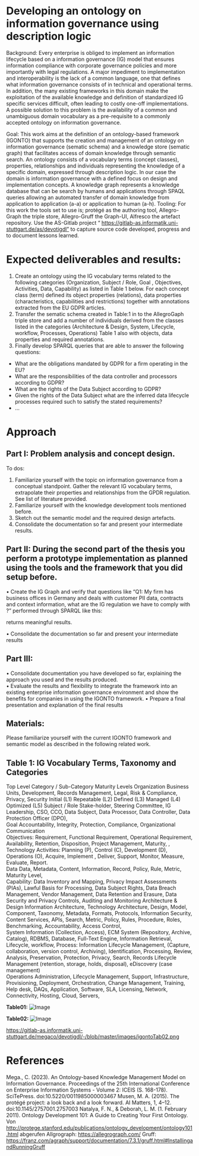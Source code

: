 # Developing an ontology on information governance using description logic

Background:  Every enterprise is obliged to implement an information lifecycle based on a information governance (IG) model that ensures information compliance with corporate governance policies and more importantly with legal regulations. A major impediment to implementation and interoperability is the lack of a common language, one that defines what information governance consists of in technical and operational terms. In addition, the many existing frameworks in this domain make the exploitation of the available knowledge and definition of standardized IG specific services difficult, often leading to costly one-off implementations. A possible solution to this problem is the availability of a common and unambiguous domain vocabulary as a pre-requisite to a commonly accepted ontology on information governance. 

Goal: This work aims at the definition of an ontology-based framework (IGONTO) that supports the creation and management of an ontology on information governance (sematic schema) and a knowledge store (sematic graph) that facilitates access of domain knowledge through semantic search. 
 An ontology consists of a vocabulary terms (concept classes), properties, relationships and individuals representing the knowledge of a specific domain, expressed through description logic. In our case the domain is information governance with a defined focus on design and implementation concepts. A knowledge graph represents a knowledge database that can be search by humans and applications through SPAQL queries allowing an automated transfer of domain knowledge from application to application (a-a) or application to human (a-h). 
Tooling: For this work the tools set to use is; protégé as the authoring tool, Allegro-Graph the triple store, Allegro-Gruff the Graph-UI, Alfresco the artefact repository. Use the AS-Gitlab project “ https://gitlab-as.informatik.uni-stuttgart.de/as/devotigdl” to capture source code developed, progress and to document lessons learned.

# Expected deliverables and results:
1.	Create an ontology using the IG vocabulary terms related to the following categories (Organization, Subject / Role,  Goal , Objectives, Activities, Data, Capability) as listed in Table 1 below. For each concept class (term) defined its object properties (relations), data properties (characteristics, capabilities and restrictions) together with annotations extracted from the EU GDPR articles. 
2.	Transfer the sematic schema created in Table:1 in to the AllegroGaph triple store and add a number of individuals derived from the classes listed in the categories (Architecture & Design, System, Lifecycle, workflow, Processes, Operations) Table 1 also with objects, data properties and required annotations.
3.	 Finally develop SPARQL queries that are able to answer the following questions: 
 -	What are the obligations mandated by GDPR for a firm operating in the EU?
 -	What are the responsibilities of the data controller and processors according to GDPR? 
 -	What are the rights of the Data Subject according to GDPR? 
 -	Given the rights of the Data Subject what are the inferred data lifecycle processes required such to satisfy the stated requirements? 
 -	… 


# Approach

## Part I:  Problem analysis and concept design. 
To dos:
1.	Familiarize yourself with the topic on information governance from a conceptual standpoint.  Gather the relevant IG vocabulary terms, extrapolate their properties and relationships from the GPDR regulation. See list of literature provided.
2.	Familiarize yourself with the knowledge development tools mentioned before.  
3.	Sketch out the semantic model and the required design artefacts. 
4.	Consolidate the documentation so far and present your intermediate results.

## Part II: During the second part of the thesis you perform a prototype implementation as planned using the tools and the framework that you did setup before. 


•	Create the IG Graph and verify that questions like “Q1: My firm has business offices in Germany and deals with customer PII data, contracts and context information, what are the IG regulation we have to comply with ?”  performed through SPARQL like this: 
 
returns meaningful results.

•	 Consolidate the documentation so far and present your intermediate results

## Part III:
•	Consolidate documentation you have developed so far, explaining the approach you used and the results produced.    
•	Evaluate the results and flexibility to integrate the framework into an existing enterprise information governance environment and show the benefits for companies in using the IGONTO framework.
•	Prepare a final presentation and explanation of the final results

## Materials: 
Please familiarize yourself with the current IGONTO framework and semantic model as described in the following related work.


## Table 1: IG Vocabulary Terms,  Taxonomy and Categories

Top Level Category / Sub-Category	Maturity Levels
Organization 	Business Units, Development, Records Management, Legal, Risk & Compliance, Privacy, Security	Initial (L1) Repeatable (L2)
Defined (L3)    Managed (L4)      Optimized (L5)
Subject / Role 	Stake-holder, Steering Committee, IG Leadership, CSO, CCO, Data Subject, Data Processor, Data Controller, Data Protection Officer (DPO),  	
Goal 	Accountability, Integrity, Protection, Compliance, Organizational Communication 	
Objectives:	Requirement, Functional Requirement, Operational Requirement, Availability, Retention, Disposition, Project Management,  Maturity, , Technology	
Activities:	Planning (P), Control (C), Development (D), Operations (O), Acquire, Implement , Deliver, Support, Monitor, Measure, Evaluate, Report.	
Data	Data, Metadata, Content, Information, Record, Policy, Rule, Metric, Maturity Level, 	
Capability:	Data Inventory and Mapping, Privacy Impact Assessments (PIAs), Lawful Basis for Processing, Data Subject Rights, Data Breach Management, Vendor Management, Data Retention and Erasure, Data Security and Privacy Controls, Auditing and Monitoring	
Architecture & Design 	Information Architecture, Technology Architecture, Design, Model, Component, Taxonomy, Metadata, Formats, Protocols, Information Security, Content Services, APIs, Search, Metric, Policy, Rules, Procedure, Roles, Benchmarking, Accountability, Access Control, 	
System	Information (Collection, Access), ECM System (Repository, Archive, Catalog), RDBMS, Database, Full-Text Engine, Information Retrieval, 	
Lifecycle,  workflow,  Process:	Information Lifecycle Management, (Capture, collaboration, version control, Archiving), Identification, Processing, Review, Analysis, Preservation, Protection,  Privacy, Search, Records Lifecycle Management (retention, storage, holds, disposal), eDiscovery (case management) 	
Operations	Administration, Lifecycle Management, Support, Infrastructure, Provisioning, Deployment, Orchestration, Change Management, Training, Help desk, DAQs, Application, Software, SLA, Licensing, Network, Connectivity, Hosting, Cloud, Servers, 	


**Table01:**
![Image](../images/igontoTab01.png?raw=true)


**Table02:**
![Image](https://gitlab-as.informatik.uni-stuttgart.de/megaco/devotigdl/-/blob/master/images/igontoTab02.png)

https://gitlab-as.informatik.uni-stuttgart.de/megaco/devotigdl/-/blob/master/images/igontoTab02.png




# References
Mega., C. (2023). An Ontology-based Knowledge Management Model on Information Governance. Proceedings of the 25th International Conference on Enterprise Information Systems - Volume 2: ICEIS (S. 168-178). SciTePress. doi:10.5220/0011985000003467
Musen, M. A. (2015). The protégé project: a look back and a look forward. AI Matters, 1, 4–12. doi:10.1145/2757001.2757003
Natalya, F. N., & Deborah, L. M. (1. February 2011). Ontology Development 101: A Guide to Creating Your First Ontology. Von http://protege.stanford.edu/publications/ontology_development/ontology101.html abgerufen
Allgrograph: https://allegrograph.com/
Gruff:  https://franz.com/agraph/support/documentation/7.3.1/gruff.html#InstallingandRunningGruff
